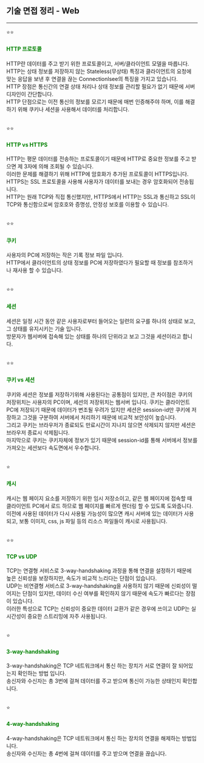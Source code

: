 ## **기술 면접 정리 - Web**
---
⭐⭐
#### <span style="color: green">**HTTP 프로토콜**</span>
HTTP란 데이터를 주고 받기 위한 프로토콜이고, 서버/클라이언트 모델을 따릅니다.  
HTTP는 상태 정보를 저장하지 않는 Stateless(무상태) 특징과 클라이언트의 요청에 맞는 응답을 보낸 후 연결을 끊는 Connectionlsee의 특징을 가지고 있습니다.  
HTTP 장점은 통신간의 연결 상태 처리나 상태 정보를 관리할 필요가 없기 때문에 서버 디자인이 간단합니다.  
HTTP 단점으로는 이전 통신의 정보를 모르기 때문에 매번 인증해주야 하며, 이를 해결하기 위해 쿠키나 세션을 사용해서 데이터를 처리합니다.  
<br/>

⭐⭐
#### <span style="color: green">**HTTP vs HTTPS**</span>
HTTP는 평문 데이터를 전송하는 프로토콜이기 때문에 HTTP로 중요한 정보를 주고 받으면 제 3자에 의해 조회될 수 있습니다.  
이러한 문제를 해결하기 위해 HTTP에 암호화가 추가된 프로토콜이 HTTPS입니다.  
HTTPS는 SSL 프로토콜을 사용해 사용자가 데이터를 보내는 경우 암호화되어 전송됩니다.  
HTTP는 원래 TCP와 직접 통신했지만, HTTPS에서 HTTP는 SSL과 통신하고 SSL이 TCP와 통신함으로써 암호호와 증명성, 안정성 보호를 이용할 수 있습니다.  
<br/>

⭐⭐
#### <span style="color: green">**쿠키**</span>
사용자의 PC에 저장하는 작은 기록 정보 파일 입니다.  
HTTP에서 클라이언트의 상태 정보를 PC에 저장하였다가 필요할 때 정보를 참조하거나 재사용 할 수 있습니다.  
<br/>

⭐⭐
#### <span style="color: green">**세션**</span>
세션은 일정 시간 동안 같은 사용자로부터 들어오는 일련의 요구를 하나의 상태로 보고, 그 상태를 유지시키는 기술 입니다.  
방문자가 웹서버에 접속해 있는 상태를 하나의 단위라고 보고 그것을 세션이라고 합니다.    
<br/>

⭐⭐
#### <span style="color: green">**쿠키 vs 세션**</span>
쿠키와 세션은 정보를 저장하기위해 사용된다는 공통점이 있지만, 큰 차이점은 쿠키의 저장위치는 사용자의 PC이며, 세션의 저장위치는 웹서버 입니다.
쿠키는 클라이언트 PC에 저장되기 때문에 데이터가 변조될 우려가 있지만 세션은 session-id만 쿠키에 저장하고 그것을 구분하여 서버에서 처리하기 때문에 비교적 보안성이 높습니다.  
그리고 쿠키는 브라우저가 종료되도 만료시간이 지나지 않으면 삭제되지 않지만 세션은 브라우저 종료시 삭제됩니다.  
마지막으로 쿠키는 쿠키자체에 정보가 있기 때문에 session-id를 통해 서버에서 정보를 가져오는 세션보다 속도면에서 우수합니다.  
<br/>

⭐
#### <span style="color: green">**캐시**</span>
캐시는 웹 페이지 요소를 저장하기 위한 임시 저장소이고, 같은 웹 페이지에 접속할 때 클라이언트 PC에서 로드 하므로 웹 페이지를 빠르게 렌더링 할 수 있도록 도와줍니다.
이전에 사용된 데이터가 다시 사용될 가능성이 많으면 캐시 서버에 있는 데이터가 사용되고, 보통 이미지, css, js 파일 등의 리소스 파일들이 캐시로 사용됩니다.  
<br/>

⭐⭐
#### <span style="color: green">**TCP vs UDP**</span>
TCP는 연결형 서비스로 3-way-handshaking 과정을 통해 연결을 설정하기 때문에 높은 신뢰성을 보장하지만, 속도가 비교적 느리다는 단점이 있습니다.  
UDP는 비연결형 서비스로 3-way-handshaking을 사용하지 않기 때문에 신뢰성이 떨어지는 단점이 있지만, 데이터 수신 여부를 확인하지 않기 때문에 속도가 빠르다는 장점이 있습니다.  
이러한 특성으로 TCP는 신뢰성이 중요한 데이터 교환가 같은 경우에 쓰이고 UDP는 실시간성이 중요한 스트리밍에 자주 사용됩니다.  
<br/>

⭐
#### <span style="color: green">**3-way-handshaking**</span>
3-way-handshaking은 TCP 네트워크에서 통신 하는 장치가 서로 연결이 잘 되어있는지 확인하는 방법 입니다.    
송신자와 수신자는 총 3번에 걸쳐 데이터를 주고 받으며 통신이 가능한 상태인지 확인합니다.    
<br/>

⭐
#### <span style="color: green">**4-way-handshaking**</span>
4-way-handshaking은 TCP 네트워크에서 통신 하는 장치의 연결을 해제하는 방법입니다.  
송신자와 수신자는 총 4번에 걸쳐 데이터를 주고 받으며 연결을 끊습니다.
<br/>
<br/>
<br/>
<br/>
